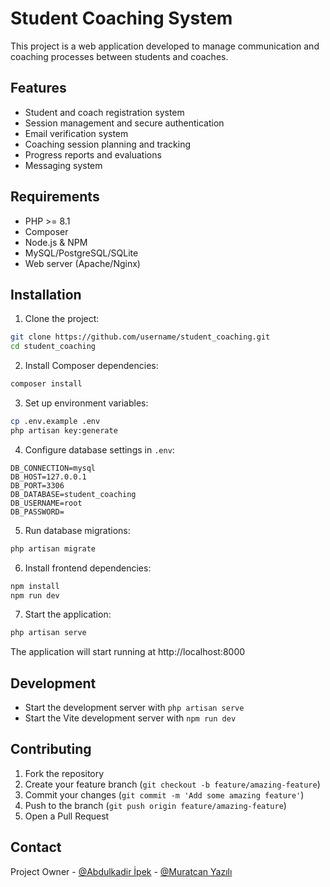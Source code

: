 # Student Coaching System

This project is a web application developed to manage communication and coaching processes between students and coaches.

## Features

- Student and coach registration system
- Session management and secure authentication
- Email verification system
- Coaching session planning and tracking
- Progress reports and evaluations
- Messaging system

## Requirements

- PHP >= 8.1
- Composer
- Node.js & NPM
- MySQL/PostgreSQL/SQLite
- Web server (Apache/Nginx)

## Installation

1. Clone the project:
```bash
git clone https://github.com/username/student_coaching.git
cd student_coaching
```

2. Install Composer dependencies:
```bash
composer install
```

3. Set up environment variables:
```bash
cp .env.example .env
php artisan key:generate
```

4. Configure database settings in `.env`:
```
DB_CONNECTION=mysql
DB_HOST=127.0.0.1
DB_PORT=3306
DB_DATABASE=student_coaching
DB_USERNAME=root
DB_PASSWORD=
```

5. Run database migrations:
```bash
php artisan migrate
```

6. Install frontend dependencies:
```bash
npm install
npm run dev
```

7. Start the application:
```bash
php artisan serve
```

The application will start running at http://localhost:8000

## Development

- Start the development server with `php artisan serve`
- Start the Vite development server with `npm run dev`

## Contributing

1. Fork the repository
2. Create your feature branch (`git checkout -b feature/amazing-feature`)
3. Commit your changes (`git commit -m 'Add some amazing feature'`)
4. Push to the branch (`git push origin feature/amazing-feature`)
5. Open a Pull Request

## Contact

Project Owner - [@Abdulkadir İpek](https://github.com/Abdulkadir-Ipek) - [@Muratcan Yazılı](https://github.com/Zpeairr)

